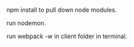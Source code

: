 npm install to pull down node modules.

run nodemon.

run webpack -w in client folder in terminal.

